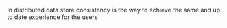 In distributed data store consistency is the way to achieve the same and up to date experience for the users